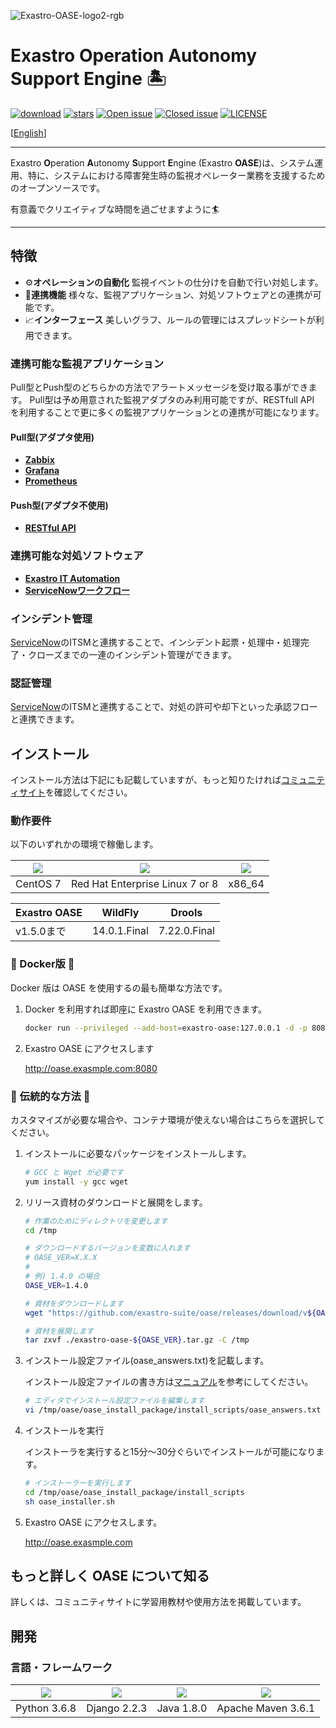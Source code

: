 ![Exastro-OASE-logo2-rgb](https://user-images.githubusercontent.com/83527822/137485693-20c8eb39-4588-4fce-ad0c-4a6f96cacd86.png)

# Exastro Operation Autonomy Support Engine 🏝

[![download](https://img.shields.io/github/downloads/exastro-suite/oase/total.svg)](https://github.com/exastro-suite/oase/releases)
[![stars](https://img.shields.io/github/stars/exastro-suite/oase)](https://github.com/exastro-suite/oase)
[![Open issue](https://img.shields.io/github/issues/exastro-suite/oase)](https://github.com/exastro-suite/oase/issues)
[![Closed issue](https://img.shields.io/github/issues-closed/exastro-suite/oase)](https://github.com/exastro-suite/oase/issues)
[![LICENSE](https://img.shields.io/github/license/exastro-suite/oase.svg)](https://github.com/exastro-suite/oase/blob/master/LICENSE)

[[English](./README.md)]

---

Exastro **O**peration **A**utonomy **S**upport **E**ngine (Exastro **OASE**)は、システム運用、特に、システムにおける障害発生時の監視オペレーター業務を支援するためのオープンソースです。

有意義でクリエイティブな時間を過ごせますように🏄

---

## 特徴

- ⚙**オペレーションの自動化** 監視イベントの仕分けを自動で行い対処します。
- 👫**連携機能** 様々な、監視アプリケーション、対処ソフトウェアとの連携が可能です。
- 📈**インターフェース** 美しいグラフ、ルールの管理にはスプレッドシートが利用できます。

### 連携可能な監視アプリケーション

Pull型とPush型のどちらかの方法でアラートメッセージを受け取る事ができます。
Pull型は予め用意された監視アダプタのみ利用可能ですが、RESTfull API を利用することで更に多くの監視アプリケーションとの連携が可能になります。

#### Pull型(アダプタ使用)

- [**Zabbix**](https://github.com/zabbix/zabbix)
- [**Grafana**](https://github.com/grafana/grafana)
- [**Prometheus**](https://github.com/prometheus/prometheus)

#### Push型(アダプタ不使用)

- [**RESTful API**](https://exastro-suite.github.io/oase-docs/OASE_documents_ja/html/api/01_events_request.html)

### 連携可能な対処ソフトウェア

- [**Exastro IT Automation**](https://github.com/exastro-suite/it-automation)
- [**ServiceNowワークフロー**](https://www.servicenow.com/)

### インシデント管理

[ServiceNow](https://www.servicenow.com/)のITSMと連携することで、インシデント起票・処理中・処理完了・クローズまでの一連のインシデント管理ができます。

### 認証管理

[ServiceNow](https://www.servicenow.com/)のITSMと連携することで、対処の許可や却下といった承認フローと連携できます。

## インストール

インストール方法は下記にも記載していますが、もっと知りたければ[コミュニティサイト](https://exastro-suite.github.io/oase-docs/learn_ja.html#introduction)を確認してください。

### 動作要件

以下のいずれかの環境で稼働します。

|<img src="https://img.shields.io/badge/-CentOS-A1077C.svg?logo=centos&style=flat">|<img src="https://img.shields.io/badge/-RedHat-EE0000.svg?logo=red-hat&style=flat">|<img src="https://img.shields.io/badge/-Docker-FFFFFF.svg?logo=docker&style=flat">|
|----|----|----|
|CentOS 7| Red Hat Enterprise Linux 7 or 8|x86_64|

|Exastro OASE|WildFly|Drools|
|----|----|----|
|v1.5.0まで|14.0.1.Final|7.22.0.Final|

### 🐳 Docker版 🐷

Docker 版は OASE を使用するの最も簡単な方法です。

1. Docker を利用すれば即座に Exastro OASE を利用できます。

    ```bash
    docker run --privileged --add-host=exastro-oase:127.0.0.1 -d -p 8080:80 -p 10443:443 --name exastro-oase exastro/oase 
    ```

2. Exastro OASE にアクセスします

    http://oase.exasmple.com:8080

### 🗿 伝統的な方法 🐶

カスタマイズが必要な場合や、コンテナ環境が使えない場合はこちらを選択してください。

1. インストールに必要なパッケージをインストールします。

    ```bash
    # GCC と Wget が必要です
    yum install -y gcc wget
    ```

2. リリース資材のダウンロードと展開をします。

    ```bash
    # 作業のためにディレクトリを変更します
    cd /tmp

    # ダウンロードするバージョンを変数に入れます
    # OASE_VER=X.X.X
    #
    # 例) 1.4.0 の場合
    OASE_VER=1.4.0

    # 資材をダウンロードします
    wget "https://github.com/exastro-suite/oase/releases/download/v${OASE_VER}/exastro-oase-${OASE_VER}.tar.gz"

    # 資材を展開します
    tar zxvf ./exastro-oase-${OASE_VER}.tar.gz -C /tmp
    ```

3. インストール設定ファイル(oase_answers.txt)を記載します。

    インストール設定ファイルの書き方は[マニュアル](https://exastro-suite.github.io/oase-docs/OASE_documents_ja/html/settings/installation.html)を参考にしてください。

    ```bash
    # エディタでインストール設定ファイルを編集します
    vi /tmp/oase/oase_install_package/install_scripts/oase_answers.txt
    ```

4. インストールを実行

    インストーラを実行すると15分～30分ぐらいでインストールが可能になります。

    ```bash
    # インストーラーを実行します
    cd /tmp/oase/oase_install_package/install_scripts
    sh oase_installer.sh
    ```

5. Exastro OASE にアクセスします。

    http://oase.exasmple.com

## もっと詳しく OASE について知る

詳しくは、コミュニティサイトに学習用教材や使用方法を掲載しています。

## 開発

### 言語・フレームワーク

|[<img src="https://img.shields.io/badge/-Python-F9DC3E.svg?logo=python&style=flat">](https://www.python.org/) | [<img src="https://img.shields.io/badge/-Django-092E20.svg?logo=django&style=flat">](https://www.djangoproject.com/)| [<img src="https://img.shields.io/badge/-OpenJDK-007396.svg?logo=Java&style=flat">](https://www.djangoproject.com/)| [<img src="https://img.shields.io/badge/Maven-C71A36.svg?logo=apachemaven&style=flat">](https://www.djangoproject.com/)|
|----|----|----|----|
|Python 3.6.8|Django 2.2.3|Java 1.8.0|Apache Maven 3.6.1|
